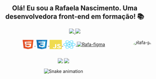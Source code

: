 
<h2 align="center"> Olá! Eu sou a Rafaela Nascimento. Uma desenvolvedora front-end em formação! 📚 </h2> 

<div align="center">
  <a href="https://github.com/rafanascm">
  <img height="180em" src="https://github-readme-stats.vercel.app/api?username=rafanascm&show_icons=true&theme=dracula&include_all_commits=true&count_private=true"/>
  <img height="180em" src="https://github-readme-stats.vercel.app/api/top-langs/?username=rafanascm&layout=compact&langs_count=7&theme=dracula"/>
</div>

  
  <div align="center" style="display: inline_block"> <br>
    <img align="center" alt="Rafa-HTML" height="30" width="40" src="https://raw.githubusercontent.com/devicons/devicon/master/icons/html5/html5-original.svg">
    <img align="center" alt="Rafa-CSS" height="30" width="40" src="https://raw.githubusercontent.com/devicons/devicon/master/icons/css3/css3-original.svg">
  <img align="center" alt="Rafa-Js" height="30" width="40" src="https://raw.githubusercontent.com/devicons/devicon/master/icons/javascript/javascript-plain.svg">
  <img align="center" alt="Rafa-React" height="30" width="40" src="https://raw.githubusercontent.com/devicons/devicon/master/icons/react/react-original.svg">
  <img align="center" alt="Rafa-figma" height="30" width="40" src="https://cdn.jsdelivr.net/gh/devicons/devicon/icons/figma/figma-original.svg">   
    <img align="right" alt="Rafa-pic" height="150" style="border-radius:50px;" src="https://i.imgur.com/OQpsWWn.png">
    
</div>

   ##
  
 <div> 
<div align="center" style="display: inline_block"> 
  <a href = "mailto:contato.karinenasc@gmail.com"><img src="https://img.shields.io/badge/Gmail-D14836?style=for-the-badge&logo=gmail&logoColor=white" target="_blank"></a>
  <a href="https://www.linkedin.com/in/krnascimento" target="_blank"><img src="https://img.shields.io/badge/-LinkedIn-%230077B5?style=for-the-badge&logo=linkedin&logoColor=white" target="_blank"></a> 
  
  ![Snake animation](https://github.com/rafanasc/rafanasc/blob/output/github-contribution-grid-snake.svg)
  
  </div>
 
